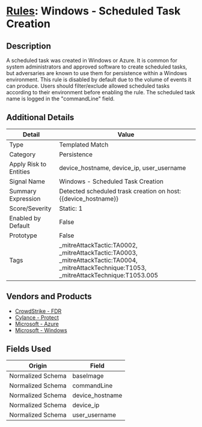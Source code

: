 # [Rules](README.md): Windows - Scheduled Task Creation

## Description
A scheduled task was created in Windows or Azure. It is common for system administrators and approved software to create scheduled tasks, but adversaries are known to use them for persistence within a Windows environment. This rule is disabled by default due to the volume of events it can produce. Users should filter/exclude allowed scheduled tasks according to their environment before enabling the rule. The scheduled task name is logged in the "commandLine" field.

## Additional Details
|Detail|Value|
|----|----|
|Type|Templated Match|
|Category|Persistence|
|Apply Risk to Entities|device_hostname, device_ip, user_username|
|Signal Name|Windows - Scheduled Task Creation|
|Summary Expression|Detected scheduled trask creation on host: {{device_hostname}}|
|Score/Severity|Static: 1|
|Enabled by Default|False|
|Prototype|False|
|Tags|_mitreAttackTactic:TA0002, _mitreAttackTactic:TA0003, _mitreAttackTactic:TA0004, _mitreAttackTechnique:T1053, _mitreAttackTechnique:T1053.005|
## Vendors and Products
- [CrowdStrike - FDR](../products/569a3a44-c29f-492e-bcf4-5dc04e2ab0f3.md)
- [Cylance - Protect](../products/60829f4a-7acb-47d1-ad23-8424fcf83dcb.md)
- [Microsoft - Azure](../products/a1225af5-e778-4068-a9a2-47da93d1ff24.md)
- [Microsoft - Windows](../products/1ff7546c-cb36-4a24-87f7-89d2cecc5761.md)


## Fields Used

|Origin|Field|
|----|----|
|Normalized Schema|baseImage|
|Normalized Schema|commandLine|
|Normalized Schema|device_hostname|
|Normalized Schema|device_ip|
|Normalized Schema|user_username|



